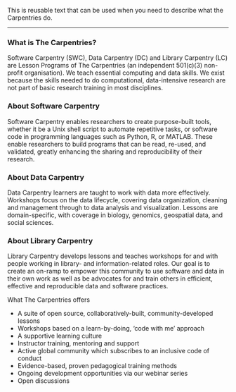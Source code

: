 This is reusable text that can be used when you need to describe what the Carpentries do.

------------

### What is The Carpentries?
Software Carpentry (SWC), Data Carpentry (DC) and Library Carpentry (LC) are Lesson Programs of The Carpentries (an independent 501(c)(3) non-profit organisation). We teach essential computing and data skills. We exist because the skills needed to do computational, data-intensive research are not part of basic research training in most disciplines.

### About Software Carpentry     

Software Carpentry enables researchers to create purpose-built tools, whether it be a Unix shell script to automate 
repetitive tasks, or software code in programming languages such as Python, R, or MATLAB. 
These enable researchers to build programs that can be read, re-used, and validated, greatly enhancing the 
sharing and reproducibility of their research.    

### About Data Carpentry

Data Carpentry learners are taught to work with data more effectively. Workshops focus on the data lifecycle, covering data organization, cleaning and management  through to data analysis and visualization. Lessons are domain-specific, with coverage in biology, genomics, geospatial data, and social sciences.

### About Library Carpentry

Library Carpentry develops lessons and teaches workshops for and with people working in library- and information-related roles. Our goal is to create an on-ramp to empower this community to use software and data in their own work as well as be advocates for and train others in efficient, effective and reproducible data and software practices. 
  
What The Carpentries offers

- A suite of open source, collaboratively-built, community-developed lessons
- Workshops based on a learn-by-doing, ‘code with me’ approach
- A supportive learning culture
- Instructor training, mentoring and support
- Active global community which subscribes to an inclusive code of conduct
- Evidence-based, proven pedagogical training methods
- Ongoing development opportunities via our webinar series
- Open discussions
